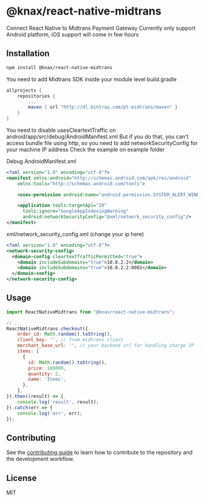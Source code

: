 # @knax/react-native-midtrans

Connect React Native to Midtrans Payment Gateway
Currently only support Android platform, iOS support will come in few hours

## Installation

```sh
npm install @knax/react-native-midtrans
```

You need to add Midtrans SDK inside your module level build.gradle

```groovy
allprojects {
    repositories {
        ...
        maven { url "http://dl.bintray.com/pt-midtrans/maven" }
    }
}
```

You need to disable usesCleartextTraffic on android/app/src/debug/AndroidManifest.xml
But if you do that, you can't access bundle file using http, so you need to add networkSecurityConfig for your machine IP address
Check the example on example folder

Debug AndroidManifest.xml
```xml
<?xml version="1.0" encoding="utf-8"?>
<manifest xmlns:android="http://schemas.android.com/apk/res/android"
    xmlns:tools="http://schemas.android.com/tools">

    <uses-permission android:name="android.permission.SYSTEM_ALERT_WINDOW"/>

    <application tools:targetApi="28"
      tools:ignore="GoogleAppIndexingWarning"
      android:networkSecurityConfig="@xml/network_security_config"/>
</manifest>
```

xml/network_security_config.xml (change your ip here)
```xml
<?xml version="1.0" encoding="utf-8"?>
<network-security-config>
  <domain-config cleartextTrafficPermitted="true">
    <domain includeSubdomains="true">10.0.2.2</domain>
    <domain includeSubdomains="true">10.0.2.2:8081</domain>
  </domain-config>
</network-security-config>
```

## Usage

```js
import ReactNativeMidtrans from "@knax/react-native-midtrans";

// ...
ReactNativeMidtrans.checkout({
    order_id: Math.random().toString(),
    client_key: '', // from midtrans client
    merchant_base_url: '', // your backend url for handling charge IP
    items: [
      {
        id: Math.random().toString(),
        price: 100000,
        quantity: 2,
        name: 'Items',
      },
    ],
}).then((result) => {
    console.log('result', result);
}).catch(err => {
    console.log('err', err);
});
```

## Contributing

See the [contributing guide](CONTRIBUTING.md) to learn how to contribute to the repository and the development workflow.

## License

MIT
